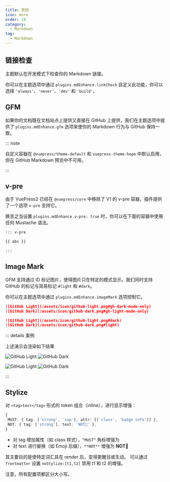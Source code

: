 ```yaml
---
title: 其他
icon: more
order: 19
category:
  - Markdown
tag:
  - Markdown
---
```


## 链接检查

主题默认在开发模式下检查你的 Markdown 链接。

你可以在主题选项中通过 `plugins.mdEnhance.linkCheck` 自定义此功能，你可以选择 `'always'`、`'never'`、`'dev'` 和 `'build'`。

## GFM

如果你的文档既在文档站点上提供又直接在 GitHub 上提供，我们在主题选项中提供了 `plugins.mdEnhance.gfm` 选项来使你的 Markdown 行为与 GitHub 保持一致。

::: note

自定义容器在 `@vuepress/theme-default` 和 `vuepress-theme-hope` 中默认启用，但在 GitHub Markdown 预览中不可用。

:::

## v-pre

由于 VuePress2 已经在 `@vuepress/core` 中移除了 V1 的 v-pre 容器，插件提供了一个选项 `v-pre` 支持它。

换言之当设置 `plugins.mdEnhance.v-pre: true` 时，你可以在下面的容器中使用任何 Mustache 语法。

```md
::: v-pre

{{ abc }}

:::
```

## Image Mark

GFM 支持通过 ID 标记图片，使得图片只在特定的模式显示。我们同时支持 GitHub 的标记与简易标记 `#light` 和 `#dark`。

你可以在主题选项中通过 `plugins.mdEnhance.imageMark` 选项控制它。

```md
![GitHub Light](/assets/icon/github-light.png#gh-dark-mode-only)
![GitHub Dark](/assets/icon/github-dark.png#gh-light-mode-only)

![GitHub Light](/assets/icon/github-light.png#dark)
![GitHub Dark](/assets/icon/github-dark.png#light)
```

::: details 案例

上述演示会渲染如下结果

![GitHub Light](/assets/icon/github-light.png#gh-dark-mode-only)
![GitHub Dark](/assets/icon/github-dark.png#gh-light-mode-only)

![GitHub Light](/assets/icon/github-light.png#dark)
![GitHub Dark](/assets/icon/github-dark.png#light)

:::

## Stylize

 对 `<tag>text</tag>` 形式的 token 组合（inline），进行显示增强：

 ```ts
{
  MUST: { tag: ['strong', 'sup'], attr: [['class', 'badge info']] },
  NOT: { tag: ['strong'], text: 'NOT🚫' },
}
```

- 对 tag 增加属性（如 class 样式），`^MUST^` 角标增强为 <Badge text="MUST" type="tip">
- 对 text 进行替换（如 Emoji 后缀），`**NOT**` 增强为 **NOT🚫**

 其主要目的是使特定词汇具在 render 后，变得更醒目或生动。
 可以通过 `frontmatter` 设置 `noStylize:[t1,t2]` 禁用 t1 和 t2 的增强。

 注意，所有配置项都区分大小写。
